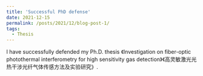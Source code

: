 ```yaml
---
title: 'Successful PhD defense'
date: 2021-12-15
permalink: /posts/2021/12/blog-post-1/
tags:
  - Thesis
---
```


 I have successfully defended my Ph.D. thesis 《Investigation on fiber-optic photothermal interferometry for high sensitivity gas detection》《高灵敏激光光热干涉光纤气体传感方法及实验研究》.
